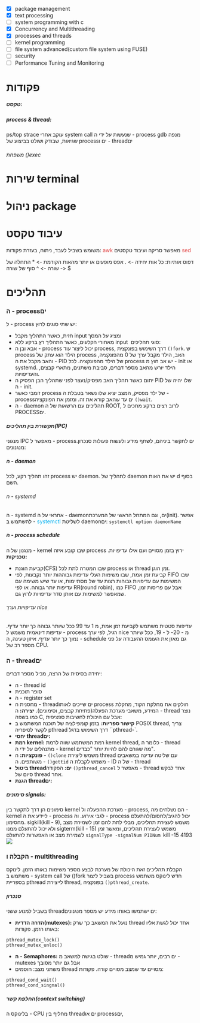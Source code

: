 - [x] package management
- [x] text processing
- [ ] system programming with c
- [x] Concurrency and Multithreading
- [x] processes and threads
- [ ] kernel programming
- [ ] file system advanced(custom file system using FUSE)
- [ ] security
- [ ] Performance Tuning and Monitoring
# פקודות
##### טקסט:
##### process & thread:
ps/top
strace
עוקב אחרי system call שנעשות על ידי ה - process
gdb
מנפה שגיאות, שבודק ושולט בביצוע של processים ו - threadים
###### משפחת ()exec


# שירות terminal

# ניהול package
# עיבוד טקסט
משומש בשביל לעבד, ניתוח, בעזרת פקודות:
<span style="color:rgb(223, 58, 58)">awk</span>
מאפשר סריקה ועיבוד טקסטים
<span style="color:rgb(223, 58, 58)">sed</span> 

דפוס אותיות:
כל אות יחידה -> .
אפס מופעים או יותר מהאות הקודמת -> *
התחלה של שורה -> ^
סוף של שורה -> $
# תהליכים
### ה - processים
ל - process יש שתי סוגים לרוץ:
- חזית, כאשר התהליך מקבל input ומציג על המסך
- מאחורי הקלעים, כאשר התהליך רץ ברקע ללא input 
סוגי תהליכים:
- אבא ובן
ה - process יכול ליצור עוד process, דרך השימוש בפונקצית `()fork`. ש process הילד הוא עתק של process האב, הילד מקבל ערך של 0 מהפונקציה, והאב מקבל את ה - PID של הילד מהפונקציה.
לכל process יש אב חוץ מ - init או systemd. 
הילד יורש מהאב מספר דברים, סביבת משתנים, מתארי קבצים, והעדיפויות.
- יתום
כאשר תהליך האב מפסיק/נעצר לפני שתהליך הבן הפסיק ה PID שלו יהיה של ה - init.
- זומבי כאשר process של ילד מפסיק, המצב יציא שלו נשאר בטבלת ה - processים עד שהאב קורא את זה. ומזמן את הפונקציה `()wait`.
- ה - daemon
תהליכים עם הרשאות של ה ROOT, לרוב רצים ברקע מחכים ל PROCESSים.
##### תקשורת בין תהליכים(IPC)
מנגוני IPC מאפשר ל - processים לתקשר ביניהם, לשתף מידע ולעשות פעולות סנכרון.
מנגנונים:
##### ה - daemon
זהו תהליך רקע, לכל process יש daemon. לתהליך של daemon יש את האות d בסוף השם.
###### ה - systemd
ה - systemd אחראי על ה - daemonים, וגם המתחל הראשי של המערכת(init).
אפשר להשתמש ב - <span style="color:rgb(0, 176, 240)">systemctl</span> לשליטת daemonים:
`systemctl option daemonName`
##### ה - process schedule
מנגנון של ה - kernel שבו קובע איזה process ירוץ בזמן מסויים ועם אילו עדיפויות.
**טכניקות:**
- קביעת הוגנת(CFS) שבו המטרה לתת לכל process או thread זמן הוגן.
- קביעת זמן אמת, שבו משימות העלי עדיפות גבוההות יותר נקבעות, 
לפי FIFO שבו המשימות עם עדיפויות גבוהות רצות עד של מסתיימות, או עד שיש משימה עם עדיפות יותר גבוהה.
או לפי RR(round robin), כמו FIFO אבל עם פריסות זמן, שמאפשר למשימות עם אותן סדר עדיפויות לרוץ גם.
###### עדיפויות וערך nice
עדיפות סטטית משתמש לקביעת זמן אמת, מ 1 עד 99 ככל שיותר גבוהה כך יותר עדיף.
עדיפות דינאמית משמש ל - process רגיל, לפי ערך nice מ - 20- ל - 19, ככל שיותר נמוך כך יותר עדיף.
איזון טעינה, ה - schedule גם מאזן את העומס ההעבודה על פני מספר רב של CPU.
### ה - threadים
יחידה בסיסית של הרצה, מכיל מספר דברים:
- ה - thread id
- סופר תוכנית
- ה - register set
- מחסנית
ה - threadים שייכים לאותו process חולקים את מחלקת הקוד, מחקלת המידע, משאבי מערכת הפעלה(פתיחת קבצים, וסימונים).
**יצירה:**
ה - thread נוצר כמו בשפה C, אבל עם היכולת לחשיבות ספציפית:
- **קישור ספריות:**
בזמן קומפילציה של תוכנה המשתמש ב POSIX thread, צריך לקשר לסיפריה pthread דרך השימוש בדגל ``pthread-`.
- **יחסי threadים:**
- **רמת kernel:**
רמת המשתמש שווה לרמת kernel thread, כלומר ה - thread מתנהלים על ידי ה - kernel מה שגורם להם להיות יותר "כבדים".
- **פונקציות:**
ה - `()clone` משמש ליצירת thread עם שליטה עדינה במשאבים משותפים.
ה - `()gettid` משמש לקבלת ה - ID של ה - thread
- **ביטול threadים:**
הפקודה `()pthread_cancel` מאפשר ל - thread אחד לבקש סיום של thread אחר.
- **הגנת threadים:**
##### סימונים signals:
סימונים הן דרך לתקשר בין kernel מערכת ההפעלה ול - process, הם נשלחים מה - kernel ליידע את ה - process לגבי אירוע. וה - process יכול להגיב/לחסום/להתעלם מהסימון.
sigkill(kill - 9), משמש לעצירת תהליכים, מבלי לתת להם זמן לשמירת מצב ולא יכול להתעלם ממנו
sigterm(kill - 15) משמש לעצירת תהליכים, ומאשר זמן לשמירת מצב או האפשרות להתעלם
`signalType -signalNum PIDNum
`kill -15 4193
![](https://lh7-rt.googleusercontent.com/docsz/AD_4nXcND_hFIzbkeYelYVZgttyIQ3kMyO-2elVWHxJO55rcW3rI3S0BsuemxszEfCXRaMM7Sqlzmu0-LyRe5lGnB2oyIluUGLXbJkPhVtHNzOeidjIlSufkpSH11dJed1fqspWuwtmQn-v2YNJUB_Cr-6FSP9c?key=K78lYRAqjyzdkRYM8UeOAQ)
### הקבלה ו - multithreading
הקבלת תהליכים זאת היכולת של מערכת לבצע מספר משימות באותו הזמן.
לינוקס משתמש ב - system call של ()fork בשביל ליצור process חדש
לינוקס משתמש בספריית pthread לייצירת thread, בפונקציה `()pthread_create`.
##### סנכרון
בשביל למנוע ששני threadים ישתמשו באותו מידע יש מספר מנגנונים:
- **הדרה הדדית(mutexes):**
נועל את המשאב כך שרק thread אחד יכול לגשת אליו באותו הזמן.
פקודות:
```
pthread_mutex_lock()
pthread_mutex_unloc()
```
- **ה - Semaphores:**
שולט בגישה למשאב מ - threadים רבים, יותר גמיש מ - mutexes אבל גם יותר מסובך
- משתני מצב:
חוסמים thread מסויים עד שמצב מסויים קורה.
פקודות:
```
pthread_cond_wait()
pthread_cond_singnal()
```
##### החלפת קשר(context switching)
בלינוקס ה - CPU מחליף בין threadים או processים,
